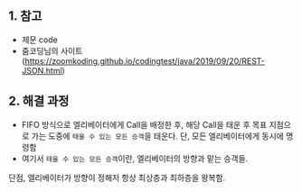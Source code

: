 ## 1. 참고

- 제문 code
- 줌코딩님의 사이트(https://zoomkoding.github.io/codingtest/java/2019/09/20/REST-JSON.html)

## 2. 해결 과정

- FIFO 방식으로 엘리베이터에게 Call을 배정한 후, 해당 Call을 태운 후 목표 지점으로 가는 도중에 `태울 수 있는 모든 승객`을 태운다. 단, 모든 엘리베이터에게 동시에 명령함 
- 여기서 `태울 수 있는 모든 승객`이란, 엘리베이터의 방향과 맡는 승객들.

단점, 엘리베이터가 방향이 정해저 항상 최상층과 최하층을 왕복함.
